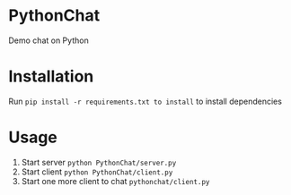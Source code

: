 PythonChat
===========
Demo chat on Python

Installation
===========
Run `pip install -r requirements.txt to install` to install dependencies

Usage
===========
1. Start server `python PythonChat/server.py`
2. Start client `python PythonChat/client.py`
3. Start one more client to chat `pythonchat/client.py`
